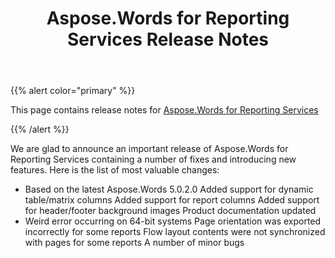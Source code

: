 ﻿---
title: Aspose.Words for Reporting Services Release Notes
description: "Aspose.Words for Reporting Services Release Notes – learn about the latest updates and fixes."
type: docs
weight: 40
url: /reportingservices/aspose-words-for-reporting-services-release-notes/
---

{{% alert color="primary" %}} 

This page contains release notes for [Aspose.Words for Reporting Services](https://downloads.aspose.com/words/reportingservices/new-releases/aspose.words-for-reporting-services/)

{{% /alert %}} 

We are glad to announce an important release of Aspose.Words for Reporting Services containing a number of fixes and introducing new features. Here is the list of most valuable changes:

- Based on the latest Aspose.Words 5.0.2.0
  Added support for dynamic table/matrix columns 
  Added support for report columns 
  Added support for header/footer background images 
  Product documentation updated 
- Weird error occurring on 64-bit systems
  Page orientation was exported incorrectly for some reports 
  Flow layout contents were not synchronized with pages for some reports 
  A number of minor bugs 
